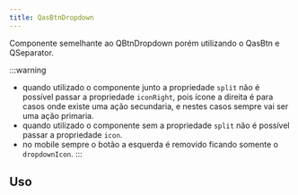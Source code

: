 ```yaml
---
title: QasBtnDropdown
---
```


Componente semelhante ao QBtnDropdown porém utilizando o QasBtn e QSeparator.

<doc-api file="btn-dropdown/QasBtnDropdown" name="QasBtnDropdown" />

:::warning
- quando utilizado o componente junto a propriedade `split` não é possível passar a propriedade `iconRight`, pois ícone a direita é para casos onde existe uma ação secundaria, e nestes casos sempre vai ser uma ação primaria.
- quando utilizado o componente sem a propriedade `split` não é possível passar a propriedade `icon`.
- no mobile sempre o botão a esquerda é removido ficando somente o `dropdownIcon`.
:::

## Uso

<doc-example file="QasBtnDropdown/Basic" title='Básico' />
<doc-example file="QasBtnDropdown/ExWithSplit" title='Uso com divisão' />
<doc-example file="QasBtnDropdown/ExWithMenuPadding" title='Uso com padding no dropdown menu' />
<doc-example file="QasBtnDropdown/ExWithLeftButtonSlot" title='Uso do slot do botão a esquerda' />
<doc-example file="QasBtnDropdown/ExWithClickEvent" title='Uso do evento de click' />
